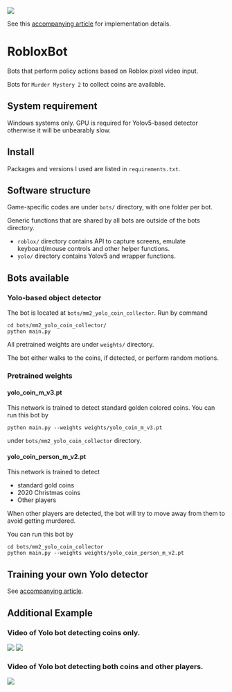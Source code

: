 ![](gifs/coin_collect_person2.gif)

See this [accompanying article](https://ctawong.com/articles/roblox_bot.html) for implementation details.

# RobloxBot
Bots that perform policy actions based on Roblox pixel video input.

Bots for `Murder Mystery 2` to collect coins are available.

## System requirement
Windows systems only. GPU is required for  Yolov5-based detector otherwise it will be unbearably slow.

## Install
Packages and versions I used are listed in `requirements.txt`. 

## Software structure
Game-specific codes are under `bots/` directory, with one folder per bot.

Generic functions that are shared by all bots are outside of the bots directory.
- `roblox/` directory contains API to capture screens, emulate keyboard/mouse controls and other helper functions.
- `yolo/` directory contains Yolov5 and wrapper functions.

## Bots available
### Yolo-based object detector
The bot is located at `bots/mm2_yolo_coin_collector`. Run by command

```
cd bots/mm2_yolo_coin_collector/
python main.py
```

All pretrained weights are under `weights/` directory.

The bot either walks to the coins, if detected, or perform random motions.

### Pretrained weights
#### yolo_coin_m_v3.pt
This network is trained to detect standard golden colored coins.  You can run this bot by
```
python main.py --weights weights/yolo_coin_m_v3.pt
```
 under `bots/mm2_yolo_coin_collector` directory.

#### yolo_coin_person_m_v2.pt
This network is trained to detect 
- standard gold coins
- 2020 Christmas coins
- Other players

When other players are detected, the bot will try to move away from them to avoid getting murdered.

You can run this bot by
```
cd bots/mm2_yolo_coin_collector
python main.py --weights weights/yolo_coin_person_m_v2.pt
```

## Training your own Yolo detector
See [accompanying article](https://ctawong.com/articles/roblox_bot.html#appendix-train-your-own-bot).

## Additional Example
### Video of Yolo bot detecting coins only.
![](gifs/coin_collect1.gif)
![](gifs/coin_collect2.gif)

### Video of Yolo bot detecting both coins and other players.

![](gifs/coin_collect_person2.gif)

